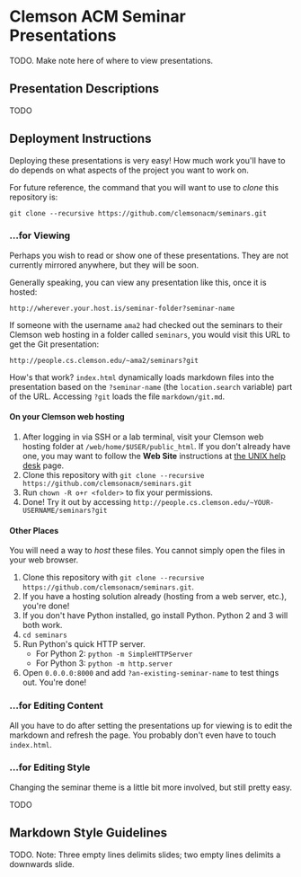 # Clemson ACM Seminar Presentations

TODO. Make note here of where to view presentations.

## Presentation Descriptions

TODO

## Deployment Instructions

Deploying these presentations is very easy! How much work you'll have to do depends on what aspects of the project you want to work on.

For future reference, the command that you will want to use to *clone* this repository is:

    git clone --recursive https://github.com/clemsonacm/seminars.git

### ...for Viewing

Perhaps you wish to read or show one of these presentations. They are not currently mirrored anywhere, but they will be soon.

Generally speaking, you can view any presentation like this, once it is hosted:

    http://wherever.your.host.is/seminar-folder?seminar-name

If someone with the username `ama2` had checked out the seminars to their Clemson web hosting in a folder called `seminars`, you would visit this URL to get the Git presentation:

    http://people.cs.clemson.edu/~ama2/seminars?git

How's that work? `index.html` dynamically loads markdown files into the presentation based on the `?seminar-name` (the `location.search` variable) part of the URL. Accessing `?git` loads the file `markdown/git.md`. 

#### On your Clemson web hosting

1. After logging in via SSH or a lab terminal, visit your Clemson web hosting folder at `/web/home/$USER/public_html`. If you don't already have one, you may want to follow the **Web Site** instructions at [the UNIX help desk](http://www.cs.clemson.edu/help/unixaccount.html) page.
2. Clone this repository with `git clone --recursive https://github.com/clemsonacm/seminars.git`
3. Run `chown -R o+r <folder>` to fix your permissions.
4. Done! Try it out by accessing `http://people.cs.clemson.edu/~YOUR-USERNAME/seminars?git`

#### Other Places

You will need a way to *host* these files. You cannot simply open the files in your web browser.

1. Clone this repository with `git clone --recursive https://github.com/clemsonacm/seminars.git`.
2. If you have a hosting solution already (hosting from a web server, etc.), you're done!
3. If you don't have Python installed, go install Python. Python 2 and 3 will both work.
4. `cd seminars`
5. Run Python's quick HTTP server.
   - For Python 2: `python -m SimpleHTTPServer`
   - For Python 3: `python -m http.server`
6. Open `0.0.0.0:8000` and add `?an-existing-seminar-name` to test things out. You're done!

### ...for Editing Content

All you have to do after setting the presentations up for viewing is to edit the markdown and refresh the page. You probably don't even have to touch `index.html`.

### ...for Editing Style

Changing the seminar theme is a little bit more involved, but still pretty easy.

TODO

## Markdown Style Guidelines

TODO. Note: Three empty lines delimits slides; two empty lines delimits a downwards slide.
